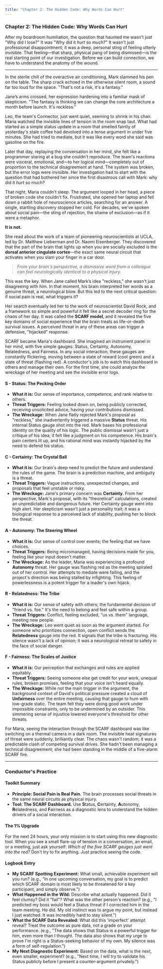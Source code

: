 ```yaml
---
title: "Chapter 2: The Hidden Code: Why Words Can Hurt"
---
```

### **Chapter 2: The Hidden Code: Why Words Can Hurt**

After my boardroom humiliation, the question that haunted me wasn't just "Why did I lose?" It was "Why did it *hurt* so much?" It wasn't just professional disappointment; it was a deep, personal sting of feeling utterly invisible. That feeling—that sharp, physical pang of being dismissed—is the real starting point of our investigation. Before we can build connection, we have to understand the anatomy of the wound.

---

In the sterile chill of the overactive air conditioning, Mark slammed his pen on the table. The sharp crack echoed in the otherwise silent room, a sound far too loud for the space. "That's not a risk, it's a fantasy."

Jane’s arms crossed, her expression hardening into a familiar mask of skepticism. "The fantasy is thinking we can change the core architecture a month before launch. It's reckless."

Leo, the team's Connector, just went quiet, seeming to shrink in his chair. Maria watched the invisible lines of tension in the room snap taut. What had started as a simple status update in a room that smelled faintly of yesterday's stale coffee had devolved into a tense argument in under five minutes. She had tried to mediate, but it was like every word she said was gasoline on the fire.

Later that day, replaying the conversation in her mind, she felt like a programmer staring at a bug she couldn't reproduce. The team's reactions were visceral, emotional, and—to her logical mind—completely out of proportion to the technical disagreement at hand. The system was broken, but the error logs were invisible. Her investigation had to start with the question that had bothered her since the first disastrous call with Mark: why did it *hurt* so much?

That night, Maria couldn't sleep. The argument looped in her head, a piece of broken code she couldn't fix. Frustrated, she opened her laptop and fell down a rabbit hole of neuroscience articles, searching for an answer. A single, startling discovery stopped her cold. For decades, we've spoken about social pain—the sting of rejection, the shame of exclusion—as if it were a metaphor.

**It is not.**

She read about the work of a team of pioneering neuroscientists at UCLA, led by Dr. Matthew Lieberman and Dr. Naomi Eisenberger. They discovered that the part of the brain that lights up when you are socially excluded is the **dorsal anterior cingulate cortex**—the exact same neural circuit that activates when you slam your finger in a car door.

> *From your brain's perspective, a dismissive word from a colleague can feel neurologically identical to a physical injury.*

This was the key. When Jane called Mark’s idea "reckless," she wasn't just disagreeing with him. In that moment, his brain interpreted her words as a genuine threat, a neurological blow. But this led to the next critical question: if social pain is real, what triggers it?

Her search eventually led her to the work of neuroscientist David Rock, and a framework so simple and powerful it felt like a secret decoder ring for the chaos of her day. It was called the **SCARF model**, and it revealed the five key domains of social experience that the brain treats as life-or-death survival issues. A perceived threat in any of these areas can trigger a defensive, "hijacked" response.

SCARF became Maria's dashboard. She imagined an instrument panel in her mind, with five simple gauges: Status, Certainty, Autonomy, Relatedness, and Fairness. In any social interaction, these gauges are constantly flickering, moving between a state of reward (cool green) and a state of threat (flashing red). A conductor's job is to watch this dashboard in others and manage their own. For the first time, she could analyze the wreckage of her meeting and see the invisible error logs.

#### **S - Status: The Pecking Order**
*   **What it is:** Our sense of importance, competence, and rank relative to others.
*   **Threat Triggers:** Feeling looked down on, being publicly corrected, receiving unsolicited advice, having your contributions dismissed.
*   **The Wreckage:** When Jane flatly rejected Mark's proposal as "reckless," she inadvertently triggered a massive **Status** threat. His internal Status gauge shot into the red. Mark bases his professional identity on the quality of his logic. The public dismissal wasn't just a critique of his idea; it felt like a judgment on his competence. His brain's pain centers lit up, and his rational mind was instantly hijacked by the need to defend his status.

#### **C - Certainty: The Crystal Ball**
*   **What it is:** Our brain's deep need to predict the future and understand the rules of the game. The brain is a prediction machine, and ambiguity is a threat.
*   **Threat Triggers:** Vague instructions, unexpected changes, and proposals that feel unstable or risky.
*   **The Wreckage:** Jane's primary concern was **Certainty**. From her perspective, Mark's proposal, with its "theoretical" calculations, created an unpredictable and dangerous future. Her Certainty gauge went into high alert. Her skepticism wasn't just a personality trait; it was a biological response to a perceived lack of stability, pushing her to block the threat.

#### **A - Autonomy: The Steering Wheel**
*   **What it is:** Our sense of control over events; the feeling that we have choices.
*   **Threat Triggers:** Being micromanaged, having decisions made for you, feeling like your input doesn't matter.
*   **The Wreckage:** As the leader, Maria was experiencing a profound **Autonomy** threat. Her gauge was flashing red as the meeting spiraled out of her control. Her attempts to mediate were failing, and the project's direction was being stalled by infighting. This feeling of powerlessness is a potent trigger for a leader's own hijack.

#### **R - Relatedness: The Tribe**
*   **What it is:** Our sense of safety with others; the fundamental decision of "friend vs. foe." It's the need to belong and feel safe within a group.
*   **Threat Triggers:** Conflict, feeling excluded, "us vs. them" language, meeting new people.
*   **The Wreckage:** Leo went quiet as soon as the argument started. For someone who prioritizes connection, open conflict sends the **Relatedness** gauge into the red. It signals that the tribe is fracturing. His silence wasn't a lack of opinion; it was a neurological retreat to safety in the face of social danger.

#### **F - Fairness: The Scales of Justice**
*   **What it is:** Our perception that exchanges and rules are applied equitably.
*   **Threat Triggers:** Seeing someone else get credit for your work, unequal rules, broken promises, feeling that your voice isn't heard equally.
*   **The Wreckage:** While not the main trigger in the argument, the background context of David's political pressure created a cloud of **Unfairness** over the entire meeting, causing that gauge to hum with low-grade static. The team felt they were doing good work under impossible constraints, only to be undermined by an outsider. This simmering sense of injustice lowered everyone's threshold for other threats.

For Maria, seeing the interaction through the SCARF dashboard was like switching on a thermal camera in a dark room. The invisible heat signatures of threat were suddenly, brilliantly clear. The chaos wasn't random; it was a predictable clash of competing survival drives. She hadn't been managing a technical disagreement; she had been standing in the middle of a five-alarm SCARF fire.

---
### **Conductor's Practice**

#### **Toolkit Summary**
*   **Principle: Social Pain is Real Pain.** The brain processes social threats in the same neural circuits as physical injury.
*   **Tool: The SCARF Dashboard.** Use **S**tatus, **C**ertainty, **A**utonomy, **R**elatedness, and **F**airness as a diagnostic lens to understand the hidden drivers of a social interaction.

#### **The 1% Upgrade**
For the next 24 hours, your only mission is to start using this new diagnostic tool. When you see a small flare-up of tension in a conversation, an email, or a meeting, just ask yourself: *Which of the five SCARF gauges just went into the red?* Don't try to fix anything. Just practice seeing the code.

#### **Logbook Entry**
*   **My SCARF Spotting Experiment:** What small, achievable experiment will you run? (e.g., "In one upcoming conversation, my goal is to predict which SCARF domain is most likely to be threatened for a key participant, and simply observe.")
*   **What Happened in the Wild:** Describe what actually happened. Did it feel clumsy? Did it "fail"? What was the other person's reaction? (e.g., "I predicted my boss would feel a Status threat if I corrected him in the team meeting. He did. My old instinct was to argue my point, but instead I just watched. It was incredibly hard to stay silent.")
*   **What the SCARF Data Revealed:** What did this 'imperfect' attempt reveal? Treat the outcome as pure data, not a grade on your performance. (e.g., "The data shows that Status is a powerful trigger for him, even more than I thought. The data also shows that my urge to prove I'm right is a Status-seeking behavior of my own. My silence was a form of self-regulation.")
*   **My Next Diagnostic Experiment:** Based on the data, what is the next, even smaller, experiment? (e.g., "Next time, I will try to validate his Status publicly before I present a counter-argument privately.")
      
